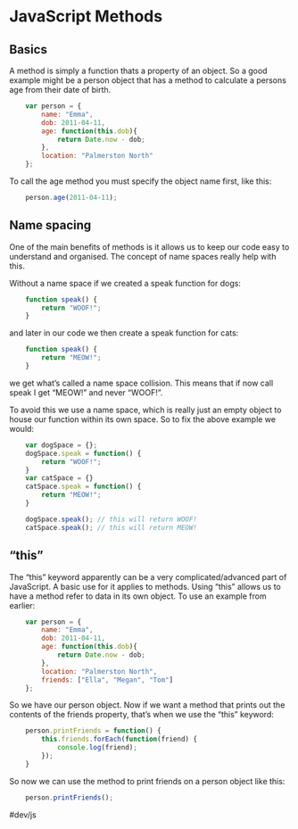 # JavaScript Methods

## Basics

A method is simply a function thats a property of an object. So a good example might be a person object that has a method to calculate a persons age from their date of birth.

```js
	var person = {
		name: "Emma",
		dob: 2011-04-11,
		age: function(this.dob){
			return Date.now - dob;
		},
		location: "Palmerston North"
	};
```

To call the age method you must specify the object name first, like this:

```js
	person.age(2011-04-11);
```

## Name spacing

One of the main benefits of methods is it allows us to keep our code easy to understand and organised. The concept of name spaces really help with this.

Without a name space if we created a speak function for dogs:

```js
	function speak() {
		return "WOOF!";
	}
```

and later in our code we then create a speak function for cats:

```js
	function speak() {
		return "MEOW!";
	}
```

we get what’s called a name space collision. This means that if now call speak I get “MEOW!” and never “WOOF!”.

To avoid this we use a name space, which is really just an empty object to house our function within its own space. So to fix the above example we would:

```js
	var dogSpace = {};
	dogSpace.speak = function() {
		return "WOOF!";
	}
	var catSpace = {}
	catSpace.speak = function() {
		return "MEOW!";
	}

	dogSpace.speak(); // this will return WOOF!
	catSpace.speak(); // this will return MEOW!
```

## “this”

The “this” keyword apparently can be a very complicated/advanced part of JavaScript. A basic use for it applies to methods. Using “this” allows us to have a method refer to data in its own object. To use an example from earlier:

```js
	var person = {
		name: "Emma",
		dob: 2011-04-11,
		age: function(this.dob){
			return Date.now - dob;
		},
		location: "Palmerston North",
		friends: ["Ella", "Megan", "Tom"]
	};
```

So we have our person object. Now if we want a method that prints out the contents of the friends property, that’s when we use the “this” keyword:

```js
	person.printFriends = function() {
		this.friends.forEach(function(friend) {
			console.log(friend);
		});
	}
```

So now we can use the method to print friends on a person object like this:

```js
	person.printFriends();
```

#dev/js
